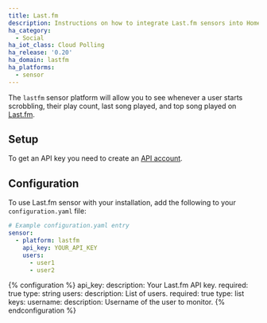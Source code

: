 ```yaml
---
title: Last.fm
description: Instructions on how to integrate Last.fm sensors into Home Assistant.
ha_category:
  - Social
ha_iot_class: Cloud Polling
ha_release: '0.20'
ha_domain: lastfm
ha_platforms:
  - sensor
---
```


The `lastfm` sensor platform will allow you to see whenever a user starts scrobbling, their play count, last song played, and top song played on [Last.fm](https://www.last.fm/).

## Setup

To get an API key you need to create an [API account](https://www.last.fm/api/account/create).

## Configuration

To use Last.fm sensor with your installation, add the following to your `configuration.yaml` file:

```yaml
# Example configuration.yaml entry
sensor:
  - platform: lastfm
    api_key: YOUR_API_KEY
    users:
      - user1
      - user2
```

{% configuration %}
api_key:
  description: Your Last.fm API key.
  required: true
  type: string
users:
  description: List of users.
  required: true
  type: list
  keys:
    username:
      description: Username of the user to monitor.
{% endconfiguration %}
